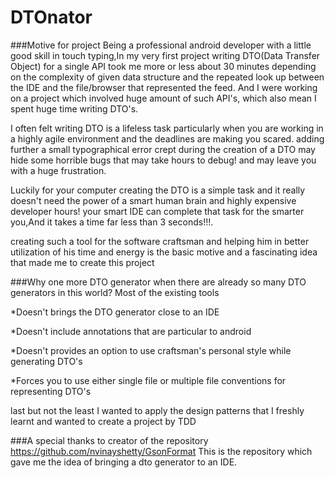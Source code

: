 # DTOnator

###Motive for project
Being a professional android developer with a little  good skill in touch typing,In my very first project writing  DTO(Data Transfer Object) for a single API took me more  or less about  30 minutes depending on  the complexity of given data structure  and the repeated look up  between the IDE and the file/browser that represented the feed. And I were working on a project which involved huge amount of such API's, which also mean I spent huge time writing DTO's.

I often felt writing DTO is  a lifeless task particularly when you are working in a highly agile environment and  the deadlines are making you scared. adding further a small typographical  error crept during the creation of a DTO may hide some horrible bugs that may take hours to debug! and may leave you with a huge frustration.

Luckily for your computer creating the DTO is a simple  task and it really  doesn't need the  power of a smart human brain and highly expensive developer hours! your smart IDE can complete that task for the smarter you,And it takes a time far less than 3 seconds!!!.

creating such a tool for the software craftsman and helping him in better utilization of his time and energy is the basic motive and a fascinating idea that made me to create this project

###Why one more DTO generator when there are already so many  DTO generators in this world?
Most of the existing tools

*Doesn't brings the DTO generator close to an IDE

*Doesn't include annotations that are particular to android

*Doesn't provides an option to use craftsman's personal style while generating DTO's

*Forces you to use either single file or multiple file conventions for representing DTO's

last but not the least I wanted to apply the  design patterns that I freshly learnt and wanted to create a project by TDD

###A special thanks to creator of the repository https://github.com/nvinayshetty/GsonFormat
This is the repository which gave me the idea of bringing a dto generator to an IDE.

